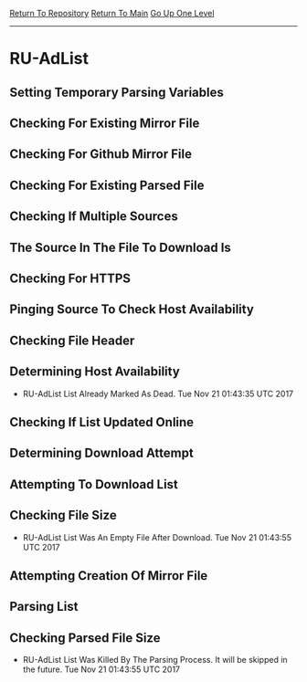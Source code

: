 [Return To Repository](https://github.com/deathbybandaid/piholeparser/)
[Return To Main](https://github.com/deathbybandaid/piholeparser/blob/master/RecentRunLogs/Mainlog.md)
[Go Up One Level](https://github.com/deathbybandaid/piholeparser/blob/master/RecentRunLogs/TopLevelScripts/30-Processing-Blacklists.md)
____________________________________
# RU-AdList
## Setting Temporary Parsing Variables
## Checking For Existing Mirror File
## Checking For Github Mirror File
## Checking For Existing Parsed File
## Checking If Multiple Sources
## The Source In The File To Download Is
## Checking For HTTPS
## Pinging Source To Check Host Availability
## Checking File Header
## Determining Host Availability
* RU-AdList List Already Marked As Dead. Tue Nov 21 01:43:35 UTC 2017
## Checking If List Updated Online
## Determining Download Attempt
## Attempting To Download List
## Checking File Size
* RU-AdList List Was An Empty File After Download. Tue Nov 21 01:43:55 UTC 2017
## Attempting Creation Of Mirror File
## Parsing List
## Checking Parsed File Size
* RU-AdList List Was Killed By The Parsing Process. It will be skipped in the future. Tue Nov 21 01:43:55 UTC 2017
